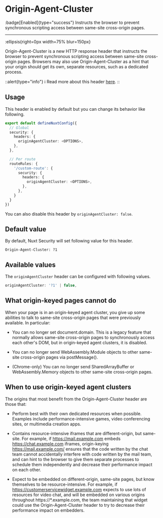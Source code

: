 # Origin-Agent-Cluster

:badge[Enabled]{type="success"} Instructs the browser to prevent synchronous scripting access between same-site cross-origin pages.

---

:ellipsis{right=0px width=75% blur=150px}

Origin-Agent-Cluster is a new HTTP response header that instructs the browser to prevent synchronous scripting access between same-site cross-origin pages. Browsers may also use Origin-Agent-Cluster as a hint that your origin should get its own, separate resources, such as a dedicated process.

::alert{type="info"}
ℹ Read more about this header [here](https://web.dev/origin-agent-cluster).
::

## Usage

This header is enabled by default but you can change its behavior like following.

```ts
export default defineNuxtConfig({
  // Global
  security: {
    headers: {
      originAgentCluster: <OPTIONS>,
    },
  },

  // Per route
  routeRules: {
    '/custom-route': {
      security: {
        headers: {
          originAgentCluster: <OPTIONS>,
        },
      },
    }
  }
})
```

You can also disable this header by `originAgentCluster: false`.

## Default value

By default, Nuxt Security will set following value for this header.

```http
Origin-Agent-Cluster: ?1
```

## Available values

The `originAgentCluster` header can be configured with following values.

```ts
originAgentCluster: '?1' | false,
```

## What origin-keyed pages cannot do

When your page is in an origin-keyed agent cluster, you give up some abilities to talk to same-site cross-origin pages that were previously available. In particular:

* You can no longer set document.domain. This is a legacy feature that normally allows same-site cross-origin pages to synchronously access each other's DOM, but in origin-keyed agent clusters, it is disabled.

* You can no longer send WebAssembly.Module objects to other same-site cross-origin pages via postMessage().

* (Chrome-only) You can no longer send SharedArrayBuffer or WebAssembly.Memory objects to other same-site cross-origin pages.

## When to use origin-keyed agent clusters

The origins that most benefit from the Origin-Agent-Cluster header are those that:

* Perform best with their own dedicated resources when possible. Examples include performance-intensive games, video conferencing sites, or multimedia creation apps.

* Contains resource-intensive iframes that are different-origin, but same-site. For example, if https://mail.example.com embeds https://chat.example.com iframes, origin-keying https://mail.example.com/ ensures that the code written by the chat team cannot accidentally interfere with code written by the mail team, and can hint to the browser to give them separate processes to schedule them independently and decrease their performance impact on each other.

* Expect to be embedded on different-origin, same-site pages, but know themselves to be resource-intensive. For example, if https://customerservicewidget.example.com expects to use lots of resources for video chat, and will be embedded on various origins throughout https://*.example.com, the team maintaining that widget could use the Origin-Agent-Cluster header to try to decrease their performance impact on embedders.
